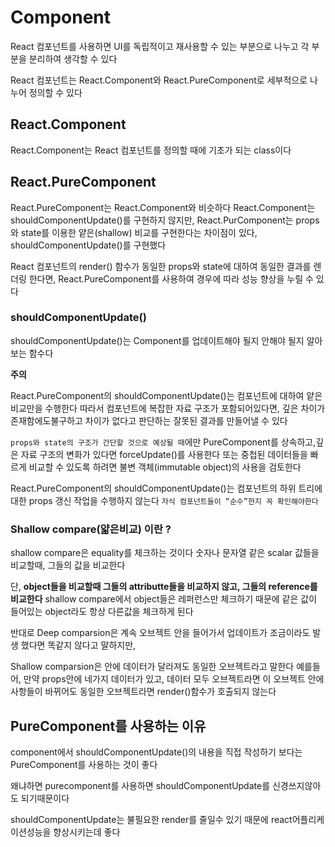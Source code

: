 # Component

React 컴포넌트를 사용하면 UI를 독립적이고 재사용할 수 있는 부분으로 나누고 각 부분을 분리하여 생각할 수 있다

React 컴포넌트는 React.Component와 React.PureComponent로 세부적으로 나누어 정의할 수 있다

## React.Component

React.Component는 React 컴포넌트를 정의할 때에 기초가 되는 class이다

## React.PureComponent

React.PureComponent는 React.Component와 비슷하다
React.Component는 shouldComponentUpdate()를 구현하지 않지만,
React.PurComponent는 props와 state를 이용한 얕은(shallow) 비교를 구현한다는 차이점이 있다, shouldComponentUpdate()를 구현했다

React 컴포넌트의 render() 함수가 동일한 props와 state에 대하여 동일한 결과를 렌더링 한다면, React.PureComponent를 사용하여 경우에 따라 성능 향상을 누릴 수 있다

### shouldComponentUpdate()

shouldComponentUpdate()는 Component를 업데이트해야 될지 안해야 될지 알아보는 함수다

**주의**

React.PureComponent의 shouldComponentUpdate()는 컴포넌트에 대하여 얕은비교만을 수행한다
따라서 컴포넌트에 복잡한 자료 구조가 포함되어있다면, 깊은 차이가 존재함에도불구하고 차이가 없다고 판단하는 잘못된 결과를 만들어낼 수 있다

`props와 state의 구조가 간단할 것으로 예상될 때`에만 PureComponent를 상속하고,깊은 자료 구조의 변화가 있다면 forceUpdate()를 사용한다
또는 중첩된 데이터들을 빠르게 비교할 수 있도록 하려면 불변 객체(immutable object)의 사용을 검토한다

React.PureComponent의 shouldComponentUpdate()는 컴포넌트의 하위 트리에 대한 props 갱신 작업을 수행하지 않는다
`자식 컴포넌트들이 “순수”한지 꼭 확인해야한다`

### Shallow compare(얇은비교) 이란 ?

shallow compare은 equality를 체크하는 것이다
숫자나 문자열 같은 scalar 값들을 비교할때, 그들의 값을 비교한다

단, **object들을 비교할때 그들의 attributte들을 비교하지 않고, 그들의 reference를 비교한다**
shallow compare에서 object들은 레퍼런스만 체크하기 때문에 같은 값이 들어있는 object라도 항상 다른값을 체크하게 된다

반대로 Deep comparsion은 계속 오브젝트 안을 들어가서 업데이트가 조금이라도 발생 했다면 똑같지 않다고 말하지만,

Shallow comparsion은 안에 데이터가 달라져도 동일한 오브젝트라고 말한다
예를들어, 만약 props안에 네가지 데이터가 있고, 데이터 모두 오브젝트라면 이 오브젝트 안에 사항들이 바뀌어도 동일한 오브젝트라면 render()함수가 호출되지 않는다

## PureComponent를 사용하는 이유

component에서 shouldComponentUpdate()의 내용을 직접 작성하기 보다는 PureComponent를 사용하는 것이 좋다

왜냐하면 purecomponent를 사용하면 shouldComponentUpdate를 신경쓰지않아도 되기때문이다

shouldComponentUpdate는 불필요한 render를 줄일수 있기 때문에 react어플리케이션성능을 향상시키는데 좋다
